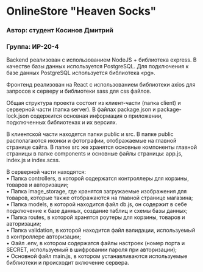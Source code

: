 # OnlineStore "Heaven Socks"
### Автор: студент Косинов Дмитрий 
### Группа: ИР-20-4


Backend реализован с использованием NodeJS + библиотека express. В качестве базы данных используется PostgreSQL. Для подключения к базе данных PostgreSQL используется библиотека «pg».

Фронтенд реализован на React с использованием библиотеки axios для запросов к серверу и библиотеки sass для css файлов.

Общая структура проекта состоит из клиент-части (папка client) и серверной части (папка server). В файлах package.json и package-lock.json содержится основная информация о приложении, подключенных библиотеках и их версиях.

В клиентской части находятся папки public и src. В папке public располагаются иконки и фотографии, отображаемые на главной странице сайта. В папке src же хранятся основные компоненты главной страницы в папке components и основные файлы страницы: app.js, index.js и index.scss.

В серверной части находятся:<br />
  •	Папка controllers, в которой содержатся контроллеры для корзины, товаров и авторизации;<br />
  •	Папка image_storage, где хранятся загружаемые изображения для товаров, которые также отображаются на главной странице магазина;<br />
  •	Папка models, в которой находится файл db.js, он содержит в себе подключение к базе данных, создание таблиц и схемы базы данных;<br />
  •	Папка routes, в которой хранятся роутеры для корзины, товаров и авторизации;<br />
  •	Папка validation, в которой находится файл валидации, используемый в контроллере авторизации;<br />
  •	Файл .env, в котором содержатся файлы настроек (номер порта и SECRET, используемый в шифровании пароля при авторизации);<br />
  •	Основной файл main.js, в котором устанавливаются используемые библиотеки и происходит включение сервера.
  

